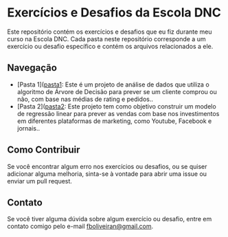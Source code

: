 # Exercícios e Desafios da Escola DNC

Este repositório contém os exercícios e desafios que eu fiz durante meu curso na Escola DNC. Cada pasta neste repositório corresponde a um exercício ou desafio específico e contém os arquivos relacionados a ele.

## Navegação

- [Pasta 1]([pasta1](https://github.com/fabiooliveir/exercicios_dnc/tree/main/Arvore%20de%20decis%C3%A3o): Este é um projeto de análise de dados que utiliza o algoritmo de Árvore de Decisão para prever se um cliente comprou ou não, com base nas médias de rating e pedidos..
- [Pasta 2]([pasta2](https://github.com/fabiooliveir/exercicios_dnc/tree/main/Desafio%3A%20Construindo%20um%20modelo%20de%20Regress%C3%A3o%20para%20marketing): Este projeto tem como objetivo construir um modelo de regressão linear para prever as vendas com base nos investimentos em diferentes plataformas de marketing, como Youtube, Facebook e jornais..


## Como Contribuir

Se você encontrar algum erro nos exercícios ou desafios, ou se quiser adicionar alguma melhoria, sinta-se à vontade para abrir uma issue ou enviar um pull request.

## Contato

Se você tiver alguma dúvida sobre algum exercício ou desafio, entre em contato comigo pelo e-mail [fboliveiran@gmail.com](mailto:fboliveiran@gmail.com).
